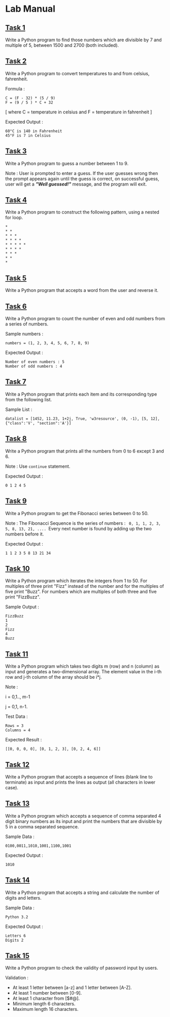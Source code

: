 # Lab Manual
## [Task 1](https://github.com/DaudAhmad0303/AI-Lab-2/blob/master/Task%201.py)
Write a Python program to find those numbers which are divisible by 7 and multiple of 5, between 1500 and 2700 (both included).
## [Task 2](https://github.com/DaudAhmad0303/AI-Lab-2/blob/master/Task%202.py)
Write a Python program to convert temperatures to and from celsius, fahrenheit.

Formula :
```
C = (F - 32) * (5 / 9)
F = (9 / 5 ) * C + 32
```
[ where C = temperature in celsius and F = temperature in fahrenheit ]

   Expected Output :

```
60°C is 140 in Fahrenheit
45°F is 7 in Celsius
```
## [Task 3](https://github.com/DaudAhmad0303/AI-Lab-2/blob/master/Task%203.py)
Write a Python program to guess a number between 1 to 9.

Note : User is prompted to enter a guess. If the user guesses wrong then the prompt appears again until the guess is correct, on successful guess, user will get a ***"Well
guessed!"*** message, and the program will exit.
## [Task 4](https://github.com/DaudAhmad0303/AI-Lab-2/blob/master/Task%204.py)
Write a Python program to construct the following pattern, using a nested for loop.
```
*
* *
* * *
* * * *
* * * * *
* * * *
* * *
* *
*
```
## [Task 5](https://github.com/DaudAhmad0303/AI-Lab-2/blob/master/Task%205.py)
Write a Python program that accepts a word from the user and reverse it.
## [Task 6](https://github.com/DaudAhmad0303/AI-Lab-2/blob/master/Task%206.py)
Write a Python program to count the number of even and odd numbers from a series of numbers.

Sample numbers : 
```
numbers = (1, 2, 3, 4, 5, 6, 7, 8, 9)
```
Expected Output :
```
Number of even numbers : 5
Number of odd numbers : 4
```
## [Task 7](https://github.com/DaudAhmad0303/AI-Lab-2/blob/master/Task%207.py)
Write a Python program that prints each item and its corresponding type from the following list.

Sample List : 
```
datalist = [1452, 11.23, 1+2j, True, 'w3resource', (0, -1), [5, 12], {"class":'V', "section":'A'}]
```
## [Task 8](https://github.com/DaudAhmad0303/AI-Lab-2/blob/master/Task%208.py)
Write a Python program that prints all the numbers from 0 to 6 except 3 and 6.

Note : Use `continue` statement.

Expected Output : 
```
0 1 2 4 5
```
## [Task 9](https://github.com/DaudAhmad0303/AI-Lab-2/blob/master/Task%209.py)
Write a Python program to get the Fibonacci series between 0 to 50. 

Note : The Fibonacci Sequence is the series of numbers : ``  0, 1, 1, 2, 3, 5, 8, 13, 21, ....  ``Every next number is found by adding up the two numbers before it.

Expected Output : 
```
1 1 2 3 5 8 13 21 34
```
## [Task 10](https://github.com/DaudAhmad0303/AI-Lab-2/blob/master/Task%2010.py)
Write a Python program which iterates the integers from 1 to 50. For multiples of three print "Fizz" instead of the number and for the multiples of five print "Buzz". For numbers which are multiples of both three and five print "FizzBuzz".

Sample Output :
```
FizzBuzz
1
2
Fizz
4
Buzz
```
## [Task 11](https://github.com/DaudAhmad0303/AI-Lab-2/blob/master/Task%2011.py)
Write a Python program which takes two digits m (row) and n (column) as input and generates a two-dimensional array. The element value in the i-th row and j-th column of the array should be i*j.

Note :

i = 0,1.., m-1

j = 0,1, n-1.

Test Data : 
```
Rows = 3
Columns = 4
```
Expected Result : 
```
[[0, 0, 0, 0], [0, 1, 2, 3], [0, 2, 4, 6]]
```
## [Task 12](https://github.com/DaudAhmad0303/AI-Lab-2/blob/master/Task%2012.py)
Write a Python program that accepts a sequence of lines (blank line to terminate) as input and prints the lines as output (all characters in lower case).
## [Task 13](https://github.com/DaudAhmad0303/AI-Lab-2/blob/master/Task%2013.py)
Write a Python program which accepts a sequence of comma separated 4 digit binary numbers as its input and print the numbers that are divisible by 5 in a comma separated sequence.

Sample Data : 
```
0100,0011,1010,1001,1100,1001
```
Expected Output : 
```
1010
```
## [Task 14](https://github.com/DaudAhmad0303/AI-Lab-2/blob/master/Task%2014.py)
Write a Python program that accepts a string and calculate the number of digits and letters.

Sample Data : 
```
Python 3.2
```
Expected Output :
```
Letters 6
Digits 2
```
## [Task 15](https://github.com/DaudAhmad0303/AI-Lab-2/blob/master/Task%2015.py)
Write a Python program to check the validity of password input by users.

Validation :
- At least 1 letter between [a-z] and 1 letter between [A-Z].
- At least 1 number between [0-9].
- At least 1 character from [$#@].
- Minimum length 6 characters.
- Maximum length 16 characters.
